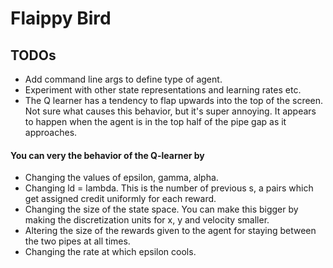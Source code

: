 # Flaippy Bird

## TODOs

* Add command line args to define type of agent.
* Experiment with other state representations and learning rates etc.
* The Q learner has a tendency to flap upwards into the top of the screen. Not sure what causes this behavior, but it's super annoying. It appears to happen when the agent is in the top half of the pipe gap as it approaches.

#### You can very the behavior of the Q-learner by 
* Changing the values of epsilon, gamma, alpha. 
* Changing ld = lambda. This is the number of previous s, a pairs which get assigned credit uniformly for each reward. 
* Changing the size of the state space. You can make this bigger by making the discretization units for x, y and velocity smaller. 
* Altering the size of the rewards given to the agent for staying between the two pipes at all times. 
* Changing the rate at which epsilon cools.